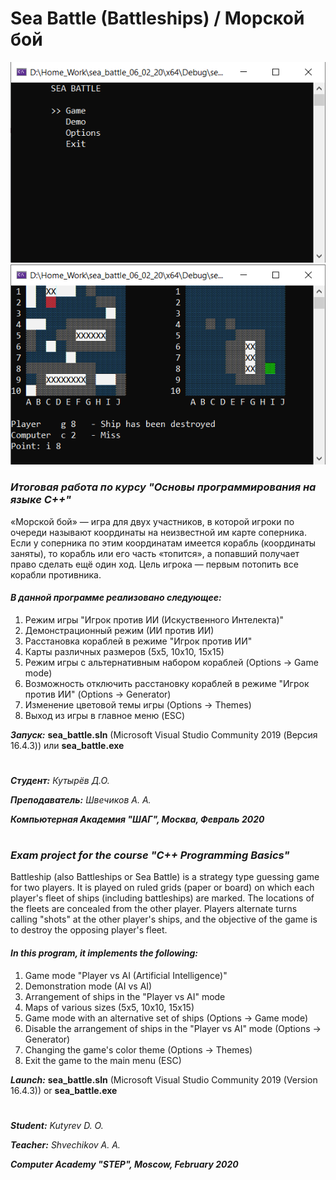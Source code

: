 # Sea Battle (Battleships) / Морской бой

![Screenshot](screenshots/menu.png)
![Screenshot](screenshots/sea_battle.png)

### *Итоговая работа по курсу "Основы программирования на языке С++"*

«Морской бой» — игра для двух участников, в которой игроки по очереди называют координаты на неизвестной им карте соперника. Если у соперника по этим координатам имеется корабль (координаты заняты), то корабль или его часть «топится», а попавший получает право сделать ещё один ход. Цель игрока — первым потопить все корабли противника.

#### *В данной программе реализовано следующее:*
1) Режим игры "Игрок против ИИ (Искуственного Интелекта)"
2) Демонстрационный режим (ИИ против  ИИ)
3) Расстановка кораблей в режиме "Игрок против ИИ"
4) Карты различных размеров (5х5, 10х10, 15х15)
5) Режим игры с альтернативным набором кораблей (Options -> Game mode)
6) Возможность отключить расстановку кораблей в режиме "Игрок против ИИ" (Options -> Generator)
7) Изменение цветовой темы игры (Options -> Themes)
8) Выход из игры в главное меню (ESC)

***Запуск:***
**sea_battle.sln** (Microsoft Visual Studio Community 2019 (Версия 16.4.3))
или
**sea_battle.exe**
#
 ***Студент:***	      	*Кутырёв Д.О.*
 
 ***Преподаватель:***		*Швечиков А. А.*

***Компьютерная Академия "ШАГ", Москва, Февраль 2020***

#
#

### *Exam project for the course "C++ Programming Basics"*

Battleship (also Battleships or Sea Battle) is a strategy type guessing game for two players. It is played on ruled grids (paper or board) on which each player's fleet of ships (including battleships) are marked. The locations of the fleets are concealed from the other player. Players alternate turns calling "shots" at the other player's ships, and the objective of the game is to destroy the opposing player's fleet.

#### *In this program, it implements the following:*
1) Game mode "Player vs AI (Artificial Intelligence)"
2) Demonstration mode (AI vs AI)
3) Arrangement of ships in the "Player vs AI" mode
4) Maps of various sizes (5x5, 10x10, 15x15)
5) Game mode with an alternative set of ships (Options -> Game mode)
6) Disable the arrangement of ships in the "Player vs AI" mode (Options -> Generator)
7) Changing the game's color theme (Options -> Themes)
8) Exit the game to the main menu (ESC)

***Launch:***
**sea_battle.sln** (Microsoft Visual Studio Community 2019 (Version 16.4.3))
or
**sea_battle.exe**
#
***Student:*** *Kutyrev D. O.*

***Teacher:*** *Shvechikov A. A.*

***Computer Academy "STEP", Moscow, February 2020***
